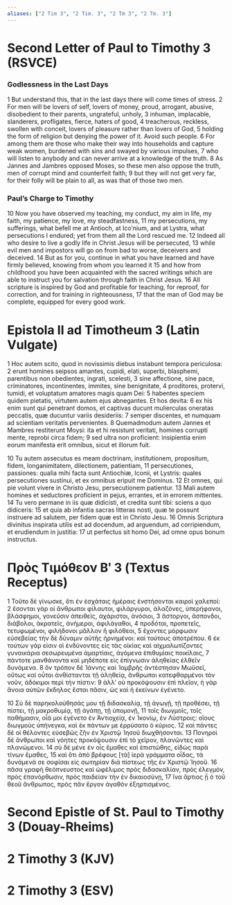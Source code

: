 ```yaml
---
aliases: ["2 Tim 3", "2 Tim. 3", "2 Tm 3", "2 Tm. 3"]
---
```



# Second Letter of Paul to Timothy 3 (RSVCE)

### Godlessness in the Last Days
1 But understand this, that in the last days there will come times of stress.
2 For men will be lovers of self, lovers of money, proud, arrogant, abusive, disobedient to their parents, ungrateful, unholy,
3 inhuman, implacable, slanderers, profligates, fierce, haters of good,
4 treacherous, reckless, swollen with conceit, lovers of pleasure rather than lovers of God,
5 holding the form of religion but denying the power of it. Avoid such people.
6 For among them are those who make their way into households and capture weak women, burdened with sins and swayed by various impulses,
7 who will listen to anybody and can never arrive at a knowledge of the truth.
8 As Jannes and Jambres opposed Moses, so these men also oppose the truth, men of corrupt mind and counterfeit faith;
9 but they will not get very far, for their folly will be plain to all, as was that of those two men.
### Paul’s Charge to Timothy
10 Now you have observed my teaching, my conduct, my aim in life, my faith, my patience, my love, my steadfastness,
11 my persecutions, my sufferings, what befell me at Antioch, at Icoʹnium, and at Lystra, what persecutions I endured; yet from them all the Lord rescued me.
12 Indeed all who desire to live a godly life in Christ Jesus will be persecuted,
13 while evil men and impostors will go on from bad to worse, deceivers and deceived.
14 But as for you, continue in what you have learned and have firmly believed, knowing from whom you learned it
15 and how from childhood you have been acquainted with the sacred writings which are able to instruct you for salvation through faith in Christ Jesus.
16 All scripture is inspired by God and profitable for teaching, for reproof, for correction, and for training in righteousness,
17 that the man of God may be complete, equipped for every good work.


# Epistola II ad Timotheum 3 (Latin Vulgate)

1 Hoc autem scito, quod in novissimis diebus instabunt tempora periculosa:
2 erunt homines seipsos amantes, cupidi, elati, superbi, blasphemi, parentibus non obedientes, ingrati, scelesti,
3 sine affectione, sine pace, criminatores, incontinentes, immites, sine benignitate,
4 proditores, protervi, tumidi, et voluptatum amatores magis quam Dei:
5 habentes speciem quidem pietatis, virtutem autem ejus abnegantes. Et hos devita:
6 ex his enim sunt qui penetrant domos, et captivas ducunt mulierculas oneratas peccatis, quæ ducuntur variis desideriis:
7 semper discentes, et numquam ad scientiam veritatis pervenientes.
8 Quemadmodum autem Jannes et Mambres restiterunt Moysi: ita et hi resistunt veritati, homines corrupti mente, reprobi circa fidem;
9 sed ultra non proficient: insipientia enim eorum manifesta erit omnibus, sicut et illorum fuit.

10 Tu autem assecutus es meam doctrinam, institutionem, propositum, fidem, longanimitatem, dilectionem, patientiam,
11 persecutiones, passiones: qualia mihi facta sunt Antiochiæ, Iconii, et Lystris: quales persecutiones sustinui, et ex omnibus eripuit me Dominus.
12 Et omnes, qui pie volunt vivere in Christo Jesu, persecutionem patientur.
13 Mali autem homines et seductores proficient in pejus, errantes, et in errorem mittentes.
14 Tu vero permane in iis quæ didicisti, et credita sunt tibi: sciens a quo didiceris:
15 et quia ab infantia sacras litteras nosti, quæ te possunt instruere ad salutem, per fidem quæ est in Christo Jesu.
16 Omnis Scriptura divinitus inspirata utilis est ad docendum, ad arguendum, ad corripiendum, et erudiendum in justitia:
17 ut perfectus sit homo Dei, ad omne opus bonum instructus.


# Πρὸς Τιμόθεον Βʹ 3 (Textus Receptus)

1 Τοῦτο δὲ γίνωσκε, ὅτι ἐν ἐσχάταις ἡμέραις ἐνστήσονται καιροὶ χαλεποί:
2 ἔσονται γὰρ οἱ ἄνθρωποι φίλαυτοι, φιλάργυροι, ἀλαζόνες, ὑπερήφανοι, βλάσφημοι, γονεῦσιν ἀπειθεῖς, ἀχάριστοι, ἀνόσιοι,
3 ἄστοργοι, ἄσπονδοι, διάβολοι, ἀκρατεῖς, ἀνήμεροι, ἀφιλάγαθοι,
4 προδόται, προπετεῖς, τετυφωμένοι, φιλήδονοι μᾶλλον ἢ φιλόθεοι,
5 ἔχοντες μόρφωσιν εὐσεβείας τὴν δὲ δύναμιν αὐτῆς ἠρνημένοι: καὶ τούτους ἀποτρέπου.
6 ἐκ τούτων γάρ εἰσιν οἱ ἐνδύνοντες εἰς τὰς οἰκίας καὶ αἰχμαλωτίζοντες γυναικάρια σεσωρευμένα ἁμαρτίαις, ἀγόμενα ἐπιθυμίαις ποικίλαις,
7 πάντοτε μανθάνοντα καὶ μηδέποτε εἰς ἐπίγνωσιν ἀληθείας ἐλθεῖν δυνάμενα.
8 ὃν τρόπον δὲ Ἰάννης καὶ Ἰαμβρῆς ἀντέστησαν Μωϋσεῖ, οὕτως καὶ οὗτοι ἀνθίστανται τῇ ἀληθείᾳ, ἄνθρωποι κατεφθαρμένοι τὸν νοῦν, ἀδόκιμοι περὶ τὴν πίστιν:
9 ἀλλ' οὐ προκόψουσιν ἐπὶ πλεῖον, ἡ γὰρ ἄνοια αὐτῶν ἔκδηλος ἔσται πᾶσιν, ὡς καὶ ἡ ἐκείνων ἐγένετο.

10 Σὺ δὲ παρηκολούθησάς μου τῇ διδασκαλίᾳ, τῇ ἀγωγῇ, τῇ προθέσει, τῇ πίστει, τῇ μακροθυμίᾳ, τῇ ἀγάπῃ, τῇ ὑπομονῇ,
11 τοῖς διωγμοῖς, τοῖς παθήμασιν, οἷά μοι ἐγένετο ἐν Ἀντιοχείᾳ, ἐν Ἰκονίῳ, ἐν Λύστροις: οἵους διωγμοὺς ὑπήνεγκα, καὶ ἐκ πάντων με ἐρρύσατο ὁ κύριος.
12 καὶ πάντες δὲ οἱ θέλοντες εὐσεβῶς ζῆν ἐν Χριστῷ Ἰησοῦ διωχθήσονται.
13 Πονηροὶ δὲ ἄνθρωποι καὶ γόητες προκόψουσιν ἐπὶ τὸ χεῖρον, πλανῶντες καὶ πλανώμενοι.
14 σὺ δὲ μένε ἐν οἷς ἔμαθες καὶ ἐπιστώθης, εἰδὼς παρὰ τίνων ἔμαθες,
15 καὶ ὅτι ἀπὸ βρέφους [τὰ] ἱερὰ γράμματα οἶδας, τὰ δυνάμενά σε σοφίσαι εἰς σωτηρίαν διὰ πίστεως τῆς ἐν Χριστῷ Ἰησοῦ.
16 πᾶσα γραφὴ θεόπνευστος καὶ ὠφέλιμος πρὸς διδασκαλίαν, πρὸς ἐλεγμόν, πρὸς ἐπανόρθωσιν, πρὸς παιδείαν τὴν ἐν δικαιοσύνῃ,
17 ἵνα ἄρτιος ᾖ ὁ τοῦ θεοῦ ἄνθρωπος, πρὸς πᾶν ἔργον ἀγαθὸν ἐξηρτισμένος.


# Second Epistle of St. Paul to Timothy 3 (Douay-Rheims)


# 2 Timothy 3 (KJV)


# 2 Timothy 3 (ESV)

